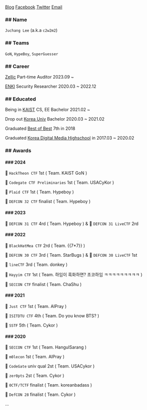 [Blog](https://blog.pwning.me/) [Facebook](https://fb.com/c2w2m2) [Twitter](https://twitter.com/c2w2m2) [Email](mailto:juchang0308@gmail.com)

### ## Name
`Juchang Lee` (a.k.a `c2w2m2`)
### ## Teams
`GoN`, `HypeBoy`, `SuperGuesser`
### ## Career
[Zellic](https://zellic.io/) Part-time Auditor 2023.09 ~ 

[ENKI](https://enki.co.kr/) Security Researcher 2020.03 ~ 2022.12

### ## Educated
Being in [KAIST](http://kaist.ac.kr/) CS, EE Bachelor 2021.02 ~ 

Drop out [Korea Univ](https://www.korea.ac.kr/) Bachelor 2020.03 ~ 2021.02

Graduated [Best of Best](https://www.kitribob.kr/) 7th in 2018

Graduated [Korea Digital Media Highschool](http://dimigo.hs.kr/) in 2017.03 ~ 2020.02

### ## Awards
#### ### 2024
🥇 `HackTheon CTF` 1st ( Team. KAIST GoN ) 

🥇 `Codegate CTF Preliminaries` 1st ( Team. USACyKor ) 

🥇 `Plaid CTF` 1st ( Team. Hypeboy ) 

🏅 `DEFCON 32 CTF` finalist ( Team. Hypeboy )


#### ### 2023
🏅 `DEFCON 31 CTF` 4rd ( Team. Hypeboy ) & 🥈 `DEFCON 31 LiveCTF` 2rd 


#### ### 2022
🥈 `BlackHatMea CTF` 2rd ( Team. \{\{7*7\}\} )

🥉 `DEFCON 30 CTF` 3rd ( Team. StarBugs ) & 🥇 `DEFCON 30 LiveCTF` 1st

🥉 `lineCTF` 3rd ( Team. donkey ) 

🥇 `Hayyim CTF` 1st ( Team. 하임이 흑화하면? 초코하임 ㅋㅋㅋㅋㅋㅋㅋㅋㅋ ) 

🏅 `SECCON CTF` finalist ( Team. ChaShu )

#### ### 2021
🥇 `Just CTF` 1st ( Team. AlPray ) 

🏅 `ISITDTU CTF` 4th ( Team. Do you know BTS? )

🏅 `SSTF` 5th ( Team. Cykor )

#### ### 2020
🥇 `SECCON CTF` 1st ( Team. HangulSarang ) 

🥇 `m0lecon` 1st ( Team. AlPray )

🥈 `CodeGate` univ qual 2st ( Team. USACykor )

🥈 `zer0pts` 2st ( Team. Cykor )

🏅 `0CTF/TCTF` finalist ( Team. koreanbadass )

🏅 `DefCON 28` finalist ( Team. Cykor )

...
